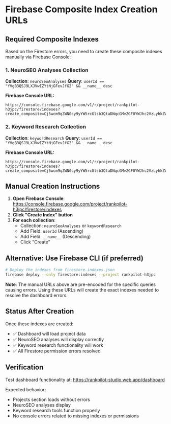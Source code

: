 # Firebase Composite Index Creation URLs

## Required Composite Indexes

Based on the Firestore errors, you need to create these composite indexes manually via Firebase Console:

### 1. NeuroSEO Analyses Collection

**Collection**: `neuroSeoAnalyses`
**Query**: `userId == "YVgB3QSJ9LXJVwIZYtNjGFevJfG2" && __name__ desc`

**Firebase Console URL:**

```
https://console.firebase.google.com/v1/r/project/rankpilot-h3jpc/firestore/indexes?create_composite=Cj5wcm9qZWN0cy9yYW5rcGlsb3QtaDNqcGMvZGF0YWJhc2VzLyhkZWZhdWx0KS9jb2xsZWN0aW9uR3JvdXBzL25ldXJvU2VvQW5hbHlzZXMSCwoGdXNlcklkEAESCwoEX19uYW1lEAIaCgJESQAYBnBhcmVudOZmQXdC
```

### 2. Keyword Research Collection

**Collection**: `keywordResearch`
**Query**: `userId == "YVgB3QSJ9LXJVwIZYtNjGFevJfG2" && __name__ desc`

**Firebase Console URL:**

```
https://console.firebase.google.com/v1/r/project/rankpilot-h3jpc/firestore/indexes?create_composite=Cj5wcm9qZWN0cy9yYW5rcGlsb3QtaDNqcGMvZGF0YWJhc2VzLyhkZWZhdWx0KS9jb2xsZWN0aW9uR3JvdXBzL2tleXdvcmRSZXNlYXJjaBILCgZ1c2VySWQQARILCgRfX25hbWUQAhoKAkhBABgGcGFyZW50wBdB
```

## Manual Creation Instructions

1. **Open Firebase Console**: https://console.firebase.google.com/project/rankpilot-h3jpc/firestore/indexes
2. **Click "Create Index" button**
3. **For each collection**:
   - Collection: `neuroSeoAnalyses` or `keywordResearch`
   - Add Field: `userId` (Ascending)
   - Add Field: `__name__` (Descending)
   - Click "Create"

## Alternative: Use Firebase CLI (if preferred)

```bash
# Deploy the indexes from firestore.indexes.json
firebase deploy --only firestore:indexes --project rankpilot-h3jpc
```

**Note**: The manual URLs above are pre-encoded for the specific queries causing errors. Using these URLs will create the exact indexes needed to resolve the dashboard errors.

## Status After Creation

Once these indexes are created:

- ✅ Dashboard will load project data
- ✅ NeuroSEO analyses will display correctly
- ✅ Keyword research functionality will work
- ✅ All Firestore permission errors resolved

## Verification

Test dashboard functionality at: https://rankpilot-studio.web.app/dashboard

Expected behavior:

- Projects section loads without errors
- NeuroSEO analyses display
- Keyword research tools function properly
- No console errors related to missing indexes or permissions
